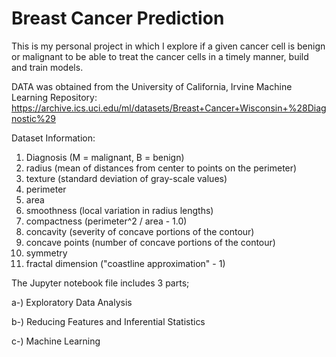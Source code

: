 # __Breast Cancer Prediction__

This is my personal project in which I explore if a given cancer cell is benign or malignant to be able to treat the cancer cells in a timely manner, build and train models.

DATA was obtained from the University of California, Irvine Machine Learning Repository: 
https://archive.ics.uci.edu/ml/datasets/Breast+Cancer+Wisconsin+%28Diagnostic%29

Dataset Information:

1.	Diagnosis (M = malignant, B = benign)
2.	radius (mean of distances from center to points on the perimeter)
3.	texture (standard deviation of gray-scale values)
4.	perimeter
5.	area
6.	smoothness (local variation in radius lengths)
7.	compactness (perimeter^2 / area - 1.0)
8.	concavity (severity of concave portions of the contour)
9.	concave points (number of concave portions of the contour)
10.	symmetry
11.	fractal dimension ("coastline approximation" - 1)


The Jupyter notebook file includes 3 parts;

a-) Exploratory Data Analysis

b-) Reducing Features and Inferential Statistics

c-) Machine Learning
